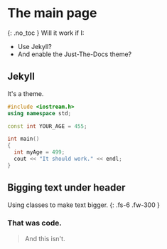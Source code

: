 # The main page
{: .no_toc }
Will it work if I:
* Use Jekyll?
* And enable the Just-The-Docs theme?

## Jekyll
It's a theme.

```cpp
#include <iostream.h>
using namespace std;

const int YOUR_AGE = 455;

int main()
{
  int myAge = 499;
  cout << "It should work." << endl;
}
```
## Bigging text under header

Using classes to make text bigger.
{: .fs-6 .fw-300 }

### That was code.

> And this isn't.


